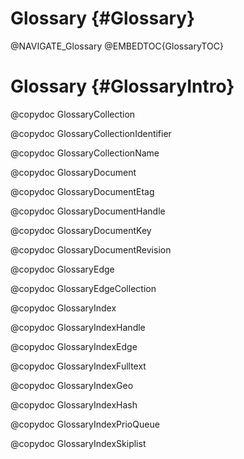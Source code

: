 Glossary {#Glossary}
====================

@NAVIGATE_Glossary
@EMBEDTOC{GlossaryTOC}

Glossary {#GlossaryIntro}
=========================

@copydoc GlossaryCollection

@copydoc GlossaryCollectionIdentifier

@copydoc GlossaryCollectionName

@copydoc GlossaryDocument

@copydoc GlossaryDocumentEtag

@copydoc GlossaryDocumentHandle

@copydoc GlossaryDocumentKey

@copydoc GlossaryDocumentRevision

@copydoc GlossaryEdge

@copydoc GlossaryEdgeCollection

@copydoc GlossaryIndex

@copydoc GlossaryIndexHandle

@copydoc GlossaryIndexEdge

@copydoc GlossaryIndexFulltext

@copydoc GlossaryIndexGeo

@copydoc GlossaryIndexHash

@copydoc GlossaryIndexPrioQueue

@copydoc GlossaryIndexSkiplist
